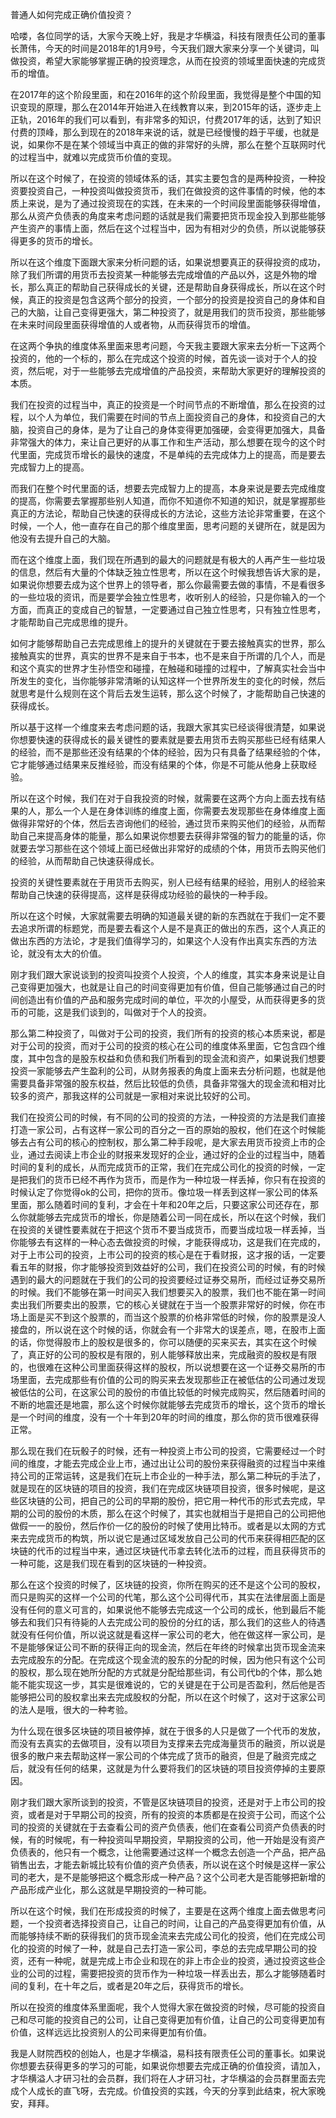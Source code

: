 
普通人如何完成正确价值投资？

哈喽，各位同学的话，大家今天晚上好，我是才华横溢，科技有限责任公司的董事长萧伟，今天的时间是2018年的1月9号，今天我们跟大家来分享一个关键词，叫做投资，希望大家能够掌握正确的投资理念，从而在投资的领域里面快速的完成货币的增值。

在2017年的这个阶段里面，和在2016年的这个阶段里面，我觉得是整个中国的知识变现的原理，那么在2014年开始进入在线教育以来，到2015年的话，逐步走上正轨，2016年的我们可以看到，有非常多的知识，付费2017年的话，达到了知识付费的顶峰，那么到现在的2018年来说的话，就是已经慢慢的趋于平缓，也就是说，如果你不是在某个领域当中真正的做的非常好的头牌，那么在整个互联网时代的过程当中，就难以完成货币价值的变现。

所以在这个时候了，在投资的领域体系的话，其实主要包含的是两种投资，一种投资要投资自己，一种投资叫做投资货币，我们在做投资的这件事情的时候，他的本质上来说，是为了通过投资现在的实践，在未来的一个时间段里面能够获得增值，那么从资产负债表的角度来考虑问题的话就是我们需要把货币现金投入到那些能够产生资产的事情上面，然后在这个过程当中，因为有相对少的负债，所以说能够获得更多的货币的增长。

所以在这个维度下面跟大家来分析问题的话，如果说想要真正的获得投资的成功，除了我们所谓的用货币去投资某一种能够去完成增值的产品以外，这是外物的增长，那么真正的帮助自己获得成长的关键，还是帮助自身获得成长，所以在这个时候，真正的投资是包含这两个部分的投资，一个部分的投资是投资自己的身体和自己的大脑，让自己变得更强大，第二种投资了，就是用我们的货币投资，那些能够在未来时间段里面获得增值的人或者物，从而获得货币的增值。

在这两个争执的维度体系里面来思考问题，今天我主要跟大家来去分析一下这两个投资的，他的一个标的，那么在完成这个投资的时候，首先谈一谈对于个人的投资，然后呢，对于一些能够去完成增值的产品投资，来帮助大家更好的理解投资的本质。

我们在投资的过程当中，真正的投资是一个时间节点的不断增值，那么在投资的过程，以个人为单位，我们需要在时间的节点上面投资自己的身体，和投资自己的大脑，投资自己的身体，是为了让自己的身体变得更加强硬，会变得更加强大，具备非常强大的体力，来让自己更好的从事工作和生产活动，那么想要在现今的这个时代里面，完成货币增长的最快的速度，不是单纯的去完成体力上的提高，而是要去完成智力上的提高。

而我们在整个时代里面的话，想要去完成智力上的提高，本身来说是要去完成维度的提高，你需要去掌握那些别人知道，而你不知道你不知道的知识，就是掌握那些真正的方法论，帮助自己快速的获得成长的方法论，这些方法论非常重要，在这个时候，一个人，他一直存在自己的那个维度里面，思考问题的关键所在，就是因为他没有去提升自己的大脑。

而在这个维度上面，我们现在所遇到的最大的问题就是有极大的人再产生一些垃圾的信息，然后有大量的个体缺乏独立性思考，所以在这个时候我想告诉大家的是，如果说你想要去成为这个世界上的领导者，那么你最需要去做的事情，不是看很多的一些垃圾的资讯，而是要学会独立性思考，收听别人的经验，只是你输入的一个方面，而真正的变成自己的智慧，一定要通过自己独立性思考，只有独立性思考，才能帮助自己完成思维的提升。

如何才能够帮助自己去完成思维上的提升的关键就在于要去接触真实的世界，那么接触真实的世界，真实的世界不是来自于书本，也不是来自于所谓的几个人，而是和这个真实的世界才生孙悟空和碰撞，在触碰和碰撞的过程中，了解真实社会当中所发生的变化，当你能够非常清晰的认知这样一个世界所发生的变化的时候，然后就思考是什么规则在这个背后去发生运转，那么这个时候了，才能帮助自己快速的获得成长。

所以基于这样一个维度来去考虑问题的话，我跟大家其实已经谈得很清楚，如果说你想要快速的获得成长的最关键性的要素就是要去用货币去购买那些已经有结果人的经验，而不是那些还没有结果的个体的经验，因为只有具备了结果经验的个体，它才能够通过结果来反推经验，而没有结果的个体，你是不可能从他身上获取经验。

所以在这个时候，我们在对于自我投资的时候，就需要在这两个方向上面去找有结果的人，那么一个人是在身体训练的维度上面，你需要去发现那些在身体维度上面做得非常好的个体，然后去咨询他们的经验，通过货币来购买他们的经验，从而帮助自己来提高身体的能量，那么如果说你想要去获得非常强的智力的能量的话，你就要去学习那些在这个领域上面已经做出非常好的成绩的个体，用货币去购买他们的经验，从而帮助自己快速获得成长。

投资的关键性要素就在于用货币去购买，别人已经有结果的经验，用别人的经验来帮助自己快速的获得提高，这样是获得成功经验的最快的一种手段。

所以在这个时候，大家就需要去明确的知道最关键的新的东西就在于我们一定不要去追求所谓的标题党，而是要去看这个人是不是真正的做出的东西，这个人真正的做出东西的方法论，才是我们值得学习的，如果这个人没有作出真实东西的方法论，就没有太大的价值。

刚才我们跟大家说谈到的投资叫投资个人投资，个人的维度，其实本身来说是让自己变得更加强大，也就是让自己的时间变得更加有价值，但自己能够通过自己的时间创造出有价值的产品和服务完成时间的单位，平次的小屋受，从而获得更多的货币的可能，这是我们谈到的，叫做对于个人的投资。

那么第二种投资了，叫做对于公司的投资，我们所有的投资的核心本质来说，都是对于公司的投资，而对于公司的投资的核心在公司的维度体系里面，它包含四个维度，其中包含的是股东权益和负债和我们所看到的现金流和资产，如果说我们想要投资一家能够去产生盈利的公司，从财务报表的角度上面来去分析问题，也就是他需要具备非常强的股东权益，然后比较低的负债，具备非常强大的现金流和相对比较多的资产，那我这样的公司就是一家相对来说比较好的公司。

我们在投资公司的时候，有不同的公司的投资的方法，一种投资的方法是我们直接打造一家公司，占有这样一家公司的百分之一百的原始的股权，他们在这个时候能够去占有公司的核心的控制权，那么第二种手段呢，是大家去用货币投资上市的企业，通过去阅读上市企业的财报来发现好的企业，通过好的企业的过程当中，随着时间的复利的成长，从而完成货币的正常，我们在完成公司化的投资的时候，一定是把我们的货币已经不再作为货币，而是作为一种垃圾一样丢掉，你只有在投资的时候认定了你觉得ok的公司，把你的货币。像垃圾一样丢到这样一家公司的体系里面，那么随着时间的复利，才会在十年和20年之后，只要这家公司还存在，那么你就能够去完成货币的增长，你是随着公司一同在成长，所以在这个时候，我们在投资的关键性要素就在于把这个货币不要当成货币，而要当成垃圾一样丢掉，当你能够去有这样的一种心态去做投资的时候，才能获得成功，这是我们在完成的，对于上市公司的投资，上市公司的投资的核心是在于看财报，这才报的话，一定要看五年的财报，你才能够投资到效益好的公司，我们在投资公司的时候，有的时候遇到的最大的问题就在于我们的公司的投资要经过证券交易所，而经过证券交易所的时候。我们不能够在第一时间买入我们想要买入的股票，我们也不能在第一时间卖出我们所要卖出的股票，它的核心关键就在于当一个股票非常好的时候，你在市场上面是买不到这个股票的，而当这个股票的价格非常低的时候，你的股票是没人接盘的，所以说在这个时候的话，你就会有一个非常大的误差点，嗯，在股市上面的话，你觉得股市上的股权是很多的，你可以随便的买来买去，其实在这个时候了，真正好的公司的股权是有限的，别人能够释放出来，完成融资的股权是有限的，也很难在这种公司里面获得这样的股权，所以说想要在这一个证券交易所的市场里面，去完成那些有价值的公司的购买来去发现那些正在被低估的公司通过发现被低估的公司，在这家公司的股份的市值比较低的时候完成购买，然后随着时间的不断的地震还是地震，那么这个时候你就能够去完成货币的增长，这个货币的增长是一个时间的维度，没有一个十年到20年的时间的维度，那么你的货币很难获得正常。

那么现在我们在玩骰子的时候，还有一种投资上市公司的投资，它需要经过一个时间的维度，才能去完成企业上市，通过出让公司的股份来获得融资的过程当中来维持公司的正常运转，这是我们在玩上市企业的一种手法，那么第二种玩的手法了，就是现在的区块链的项目的投资，我们在完成区块链项目投资，很多时候呢，是这些区块链的公司，把自己的公司的早期的股份，把它用一种代币的形式去完成，早期的公司的股份的木质，那么在这个时候了，其实也就相当于是把自己的公司把他做假一一的股份，然后作价一亿的股份的时候了使用比特币。或者是以太网的方式来去完成货币的构筑，所以说它是通过区域发放自己公司的代币来获得相匹配的区块链的代币的过程当中来，通过区块链代币拿去转化法币的过程，而且获得货币的一种可能，这是我们现在看到的区块链的一种投资。

那么在这个投资的时候了，区块链的投资，你所在购买的还不是这个公司的股权，而只是购买的这样一个公司的代笔，那么这个公司得代币，其实在法律层面上面是没有任何的意义可言的，如果说他不能够去完成这一个公司的成长，他到最后不能够去和我们只有待毙的人去完成公司的股份的分红的话，那么我们的这些人的待遇就没有任何价值，所以说这就是看这样一家公司的老大，他在做这样一家公司，是不是能够保证公司不断的获得正向的现金流，然后在年终的时候拿出货币现金流来去完成股东的分配。在完成这个现金流的股东的分配的时候，因为他只有这个公司的股权，那么现在她所分配的方式就是分配给那些词，有公司代b的个体，那么她能不能实现这一步，其实是很难说的，它的关键是在于公司是否盈利，然后他是否能够把公司的股权拿出来去完成股权的分配，所以在这个时候了，这对于这家公司的法人是哦，很大的一种考验。

为什么现在很多区块链的项目被停掉，就在于很多的人只是做了一个代币的发放，而没有去真实的去做项目，没有以项目为支撑来去完成海量货币的融资，所以说是很多的散户来去帮助这样一家公司的个体完成了货币的融资，但是了融资完成之后，就没有任何的结果，这就是为什么要将我们的区块链的项目投资停掉的主要原因。

刚才我们跟大家所谈到的投资，不管是区块链项目的投资，还是对于上市公司的投资，或者是对于早期公司的投资，所有的投资的本质都是在投资于公司，而这个公司的投资的关键就在于去查看公司的资产负债表，他们在查看公司资产负债表的时候，有的时候呢，有一种投资叫早期投资，早期投资的公司，他一开始是没有资产负债表的，他只有一个概念，让他需要通过这样一个概念去创造一个产品，把产品销售出去，才能去新城比较有价值的资产负债表，所以说在这个时候是这样一家公司的老大，是不是能够把这个概念形成一种产品？这个公司老大是否能够把新增的产品形成产业化，那么这就是早期投资的一种可能。

所以在这个时候，我们在形成投资的时候了，主要是在这两个维度上面去做思考问题，一个投资者选择投资自己，让自己的时间，让自己的产品变得更加有价值，从而能够持续不断的获得我们的货币现金流来去完成公司化的投资，他们在完成公司化的投资的时候了一种，就是自己去打造一家公司，李总的去完成早期公司的投资，还有一种呢，就是完成上市企业和现在的非上市企业的投资，通过投资这些企业的公司的过程，需要把投资的货币作为一种垃圾一样丢出去，那么才能够随着时间的复利，在十年之后，或者是20年之后，获得货币的增长。

所以在投资的维度体系里面呢，我个人觉得大家在做投资的时候，尽可能的投资自己和尽可能的投资自己的公司，让自己变得更加有价值，让自己的公司变得更加有价值，这样远远比投资别人的公司来得更加有价值。

我是人财院西校的创始人，也是才华横溢，易科技有限责任公司的董事长。如果说你想要去获得更多的学习的可能，如果说你想要去完成正确的价值投资，请加入，才华横溢人才研习社的会员群，我们将在人才研习社，才华横溢的会员群里面去完成个人成长的直飞呀，去完成。价值投资的实践，今天的分享到此结束，祝大家晚安，拜拜。
